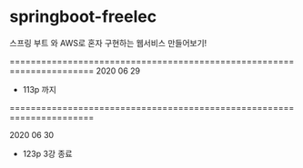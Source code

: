 # springboot-freelec
스프링 부트 와 AWS로 혼자 구현하는 웹서비스 만들어보기!

======================================================================
2020 06 29
- 113p 까지

======================================================================

2020 06 30

- 123p 3강 종료

